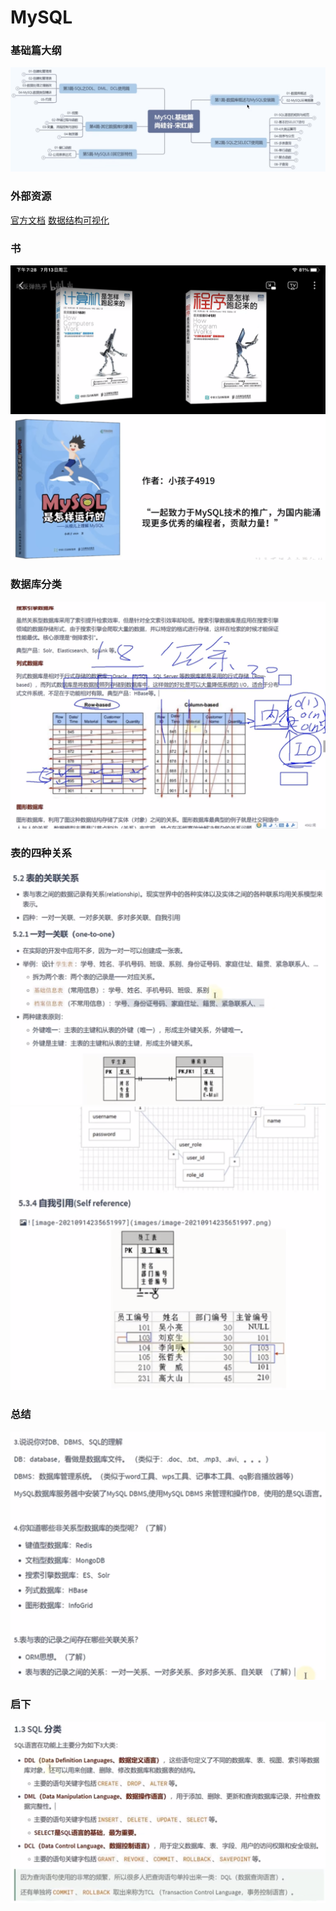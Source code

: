 # MySQL

### 基础篇大纲

![](2022-07-31-15-01-07.png)

### 外部资源

[官方文档](https://dev.mysql.com/doc/refman/8.0/en/)
[数据结构可视化](https://www.cs.usfca.edu/~galles/visualization/about.html)

### 书

![](2022-07-31-15-10-25.png)
![](2022-07-31-15-11-02.png)

### 数据库分类

![](2022-07-31-15-14-10.png)

### 表的四种关系

![](2022-07-31-15-15-22.png)
![](2022-07-31-15-16-28.png)

### 总结

![](2022-07-31-15-18-19.png)

### 启下

![](2022-07-31-15-20-11.png)